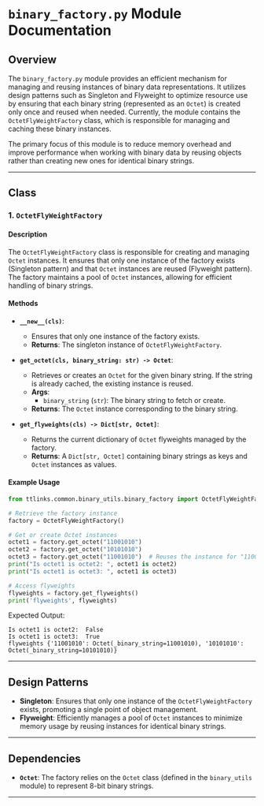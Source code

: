 # `binary_factory.py` Module Documentation

## Overview

The `binary_factory.py` module provides an efficient mechanism for managing and reusing instances of binary data representations. It utilizes design patterns such as Singleton and Flyweight to optimize resource use by ensuring that each binary string (represented as an `Octet`) is created only once and reused when needed. Currently, the module contains the `OctetFlyWeightFactory` class, which is responsible for managing and caching these binary instances.

The primary focus of this module is to reduce memory overhead and improve performance when working with binary data by reusing objects rather than creating new ones for identical binary strings.

---

## Class

### 1. `OctetFlyWeightFactory`

#### Description
The `OctetFlyWeightFactory` class is responsible for creating and managing `Octet` instances. It ensures that only one instance of the factory exists (Singleton pattern) and that `Octet` instances are reused (Flyweight pattern). The factory maintains a pool of `Octet` instances, allowing for efficient handling of binary strings.

#### Methods

- **`__new__(cls)`**:
    - Ensures that only one instance of the factory exists.
    - **Returns**: The singleton instance of `OctetFlyWeightFactory`.

- **`get_octet(cls, binary_string: str) -> Octet`**:
    - Retrieves or creates an `Octet` for the given binary string. If the string is already cached, the existing instance is reused.
    - **Args**:
        - `binary_string` (`str`): The binary string to fetch or create.
    - **Returns**: The `Octet` instance corresponding to the binary string.

- **`get_flyweights(cls) -> Dict[str, Octet]`**:
    - Returns the current dictionary of `Octet` flyweights managed by the factory.
    - **Returns**: A `Dict[str, Octet]` containing binary strings as keys and `Octet` instances as values.

#### Example Usage

```python
from ttlinks.common.binary_utils.binary_factory import OctetFlyWeightFactory

# Retrieve the factory instance
factory = OctetFlyWeightFactory()

# Get or create Octet instances
octet1 = factory.get_octet("11001010")
octet2 = factory.get_octet("10101010")
octet3 = factory.get_octet("11001010")  # Reuses the instance for "11001010"
print("Is octet1 is octet2: ", octet1 is octet2)
print("Is octet1 is octet3: ", octet1 is octet3)

# Access flyweights
flyweights = factory.get_flyweights()
print('flyweights', flyweights)  
```
Expected Output:
```
Is octet1 is octet2:  False
Is octet1 is octet3:  True
flyweights {'11001010': Octet(_binary_string=11001010), '10101010': Octet(_binary_string=10101010)}
```

---

## Design Patterns

- **Singleton**: Ensures that only one instance of the `OctetFlyWeightFactory` exists, promoting a single point of object management.
- **Flyweight**: Efficiently manages a pool of `Octet` instances to minimize memory usage by reusing instances for identical binary strings.

---

## Dependencies

- **`Octet`**: The factory relies on the `Octet` class (defined in the `binary_utils` module) to represent 8-bit binary strings.

---